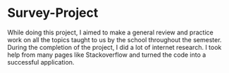# Survey-Project
While doing this project, I aimed to make a general review and practice work on all the topics taught to us by the school throughout the semester.
During the completion of the project, I did a lot of internet research. I took help from many pages like Stackoverflow and turned the code into a successful application.
